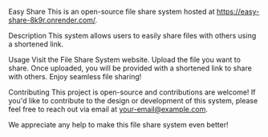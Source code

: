 Easy Share
This is an open-source file share system hosted at https://easy-share-8k9r.onrender.com/.

Description
This system allows users to easily share files with others using a shortened link.

Usage
Visit the File Share System website.
Upload the file you want to share.
Once uploaded, you will be provided with a shortened link to share with others.
Enjoy seamless file sharing!

Contributing
This project is open-source and contributions are welcome! If you'd like to contribute to the design or development of this system, please feel free to reach out via email at your-email@example.com.

We appreciate any help to make this file share system even better!
